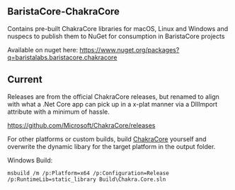 BaristaCore-ChakraCore
-----

Contains pre-built ChakraCore libraries for macOS, Linux and Windows and nuspecs to publish them to NuGet for consumption in BaristaCore projects

Available on nuget here:
https://www.nuget.org/packages?q=baristalabs.baristacore.chakracore


Current
-----
Releases are from the official ChakraCore releases, but renamed to align with what a .Net Core app can pick up in a x-plat manner via a DllImport attribute with a minimum of hassle.

https://github.com/Microsoft/ChakraCore/releases


For other platforms or custom builds, build [ChakraCore](https://github.com/microsoft/chakracore/) yourself and overwrite the dynamic libary for the target platform in the output folder.

Windows Build:

```
msbuild /m /p:Platform=x64 /p:Configuration=Release /p:RuntimeLib=static_library Build\Chakra.Core.sln
```
